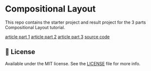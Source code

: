 # Compositional Layout

This repo contains the starter project and result project for the 3 parts Compositional Layout tutorial.

[article part 1](https://engineering.nodesagency.com/categories/ios/2020/01/10/Compositional-Layout-Part1)
[article part 2](https://engineering.nodesagency.com/categories/ios/2020/01/10/Compositional-Layout-Part2)
[article part 3](https://engineering.nodesagency.com/categories/ios/2020/01/10/Compositional-Layout-Part3)
[source code](https://github.com/nodes-ios/Compositional-Layout)
## 📄 License
Available under the MIT license. See the [LICENSE](https://github.com/nodes-ios/Compositional-Layout/blob/master/LICENSE) file for more info.
